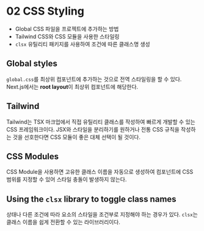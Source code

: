 # 02 CSS Styling
- Global CSS 파일을 프로젝트에 추가하는 방법
- Tailwind CSS와 CSS 모듈을 사용한 스타일링
- `clsx` 유틸리티 패키지를 사용하여 조건에 따른 클래스명 생성

## Global styles
`global.css`를 최상위 컴포넌트에 추가하는 것으로 전역 스타일링을 할 수 있다. Next.js에서는 **root layout**이 최상위 컴포넌트에 해당한다.

## Tailwind
Tailwind는 TSX 마크업에서 직접 유틸리티 클래스를 작성하여 빠르게 개발할 수 있는 CSS 프레임워크이다. JSX와 스타일을 분리하기를 원하거나 전통 CSS 규칙을 작성하는 것을 선호한다면 CSS 모듈이 좋은 대체 선택이 될 것이다.

## CSS Modules
CSS Module을 사용하면 고유한 클래스 이름을 자동으로 생성하여 컴포넌트에 CSS 범위를 지정할 수 있어 스타일 충돌이 발생하지 않는다.

## Using the `clsx` library to toggle class names
상태나 다른 조건에 따라 요소의 스타일을 조건부로 지정해야 하는 경우가 있다. `clsx`는 클래스 이름을 쉽게 전환할 수 있는 라이브러리이다.
